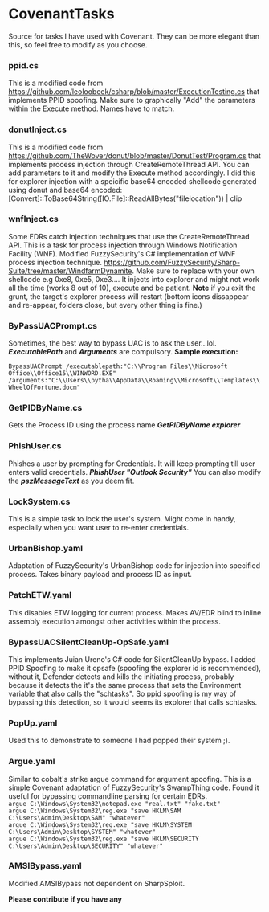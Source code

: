 # CovenantTasks
Source for tasks I have used with Covenant. They can be more elegant than this, so feel free to modify as you choose.

### ppid.cs
This is a modified code from https://github.com/leoloobeek/csharp/blob/master/ExecutionTesting.cs that implements PPID spoofing.
Make sure to graphically "Add" the parameters within the Execute method. Names have to match.

### donutInject.cs
This is a modified code from https://github.com/TheWover/donut/blob/master/DonutTest/Program.cs that implements process injection through CreateRemoteThread API. You can add parameters to it and modify the Execute method accordingly. I did this for explorer injection with a speicific base64 encoded shellcode generated using donut and base64 encoded: [Convert]::ToBase64String([IO.File]::ReadAllBytes("filelocation")) | clip

### wnfInject.cs
Some EDRs catch injection techniques that use the CreateRemoteThread API. This is a task for process injection through Windows Notification Facility (WNF). Modified FuzzySecurity's C# implementation of WNF process injection technique. https://github.com/FuzzySecurity/Sharp-Suite/tree/master/WindfarmDynamite. Make sure to replace <Place Shellcode here> with your own shellcode e.g 0xe8, 0xe5, 0xe3.... 
It injects into explorer and might not work all the time (works 8 out of 10), execute and be patient. 
 **Note** if you exit the grunt, the target's explorer process will restart (bottom icons dissappear and re-appear, folders close, but every other thing is fine.)
  
### ByPassUACPrompt.cs
Sometimes, the best way to bypass UAC is to ask the user...lol. 
***ExecutablePath*** and ***Arguments*** are compulsory.
**Sample execution:**  

```BypassUACPrompt /executablepath:"C:\\Program Files\\Microsoft Office\\Office15\\WINWORD.EXE" /arguments:"C:\\Users\\pytha\\AppData\\Roaming\\Microsoft\\Templates\\WheelOfFortune.docm"```

### GetPIDByName.cs
Gets the Process ID using the process name
***GetPIDByName explorer***

### PhishUser.cs
Phishes a user by prompting for Credentials. It will keep prompting till user enters valid credentials.
***PhishUser "Outlook Security"*** You can also modify the ***pszMessageText*** as you deem fit.

### LockSystem.cs
This is a simple task to lock the user's system. Might come in handy, especially when you want user to re-enter credentials.

### UrbanBishop.yaml
Adaptation of FuzzySecurity's UrbanBishop code for injection into specified process. Takes binary payload and process ID as input.

### PatchETW.yaml
This disables ETW logging for current process. Makes AV/EDR blind to inline assembly execution amongst other activities within the process.

### BypassUACSilentCleanUp-OpSafe.yaml
This implements Juian Ureno's C# code for SilentCleanUp bypass. I added PPID Spoofing to make it opsafe (spoofing the explorer id is recommended), without it, Defender detects and kills the initiating process, probably because it detects the it's the same process that sets the Environment variable that also calls the "schtasks". So ppid spoofing is my way of bypassing this detection, so it would seems its explorer that calls schtasks.

### PopUp.yaml
Used this to demonstrate to someone I had popped their system ;).

### Argue.yaml
Similar to cobalt's strike argue command for argument spoofing. This is a simple Covenant adaptation of FuzzySecurity's SwampThing code. Found it useful for bypassing commandline parsing for certain EDRs.  
```argue C:\Windows\System32\notepad.exe "real.txt" "fake.txt"```  
```argue C:\Windows\System32\reg.exe "save HKLM\SAM C:\Users\Admin\Desktop\SAM" "whatever"```  
```argue C:\Windows\System32\reg.exe "save HKLM\SYSTEM C:\Users\Admin\Desktop\SYSTEM" "whatever"```  
```argue C:\Windows\System32\reg.exe "save HKLM\SECURITY C:\Users\Admin\Desktop\SECURITY" "whatever"```

### AMSIBypass.yaml
Modified AMSIBypass not dependent on SharpSploit.

 **Please contribute if you have any**
